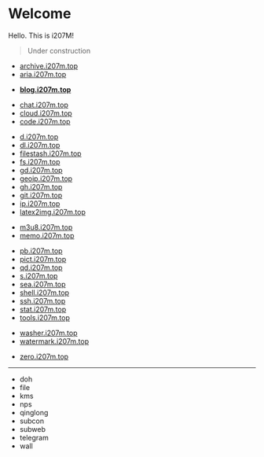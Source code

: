 # Welcome

Hello. This is i207M!

> Under construction

- [archive.i207m.top](https://archive.i207m.top)
- [aria.i207m.top](https://aria2.i207m.top)
<!-- - [bag.i207m.top](https://bag.i207m.top) -->
- [**blog.i207m.top**](https://blog.i207m.top)
<!-- - [bt.i207m.top](https://bt.i207m.top) -->
<!-- - [btsync.i207m.top](https://btsync.i207m.top) -->
- [chat.i207m.top](https://chat.i207m.top)
- [cloud.i207m.top](https://cloud.i207m.top)
- [code.i207m.top](https://code.i207m.top)
<!-- - [cron.i207m.top](https://cron.i207m.top) -->
- [d.i207m.top](https://d.i207m.top)
- [dl.i207m.top](https://dl.i207m.top)
- [filestash.i207m.top](https://filestash.i207m.top)
- [fs.i207m.top](https://fs.i207m.top)
- [gd.i207m.top](https://gd.i207m.top)
- [geoip.i207m.top](https://geoip.i207m.top)
- [gh.i207m.top](https://gh.i207m.top)
- [git.i207m.top](https://git.i207m.top)
- [ip.i207m.top](https://ip.i207m.top)
- [latex2img.i207m.top](https://latex2img.i207m.top)
<!-- - [lib.i207m.top](https://lib.i207m.top) -->
- [m3u8.i207m.top](https://m3u8.i207m.top)
- [memo.i207m.top](https://memo.i207m.top)
<!-- - [paperless.i207m.top](https://paperless.i207m.top) -->
- [pb.i207m.top](https://pb.i207m.top)
- [pict.i207m.top](https://pict.i207m.top)
- [qd.i207m.top](https://qd.i207m.top)
- [s.i207m.top](https://s.i207m.top)
- [sea.i207m.top](https://sea.i207m.top)
- [shell.i207m.top](https://shell.i207m.top)
- [ssh.i207m.top](https://ssh.i207m.top)
- [stat.i207m.top](https://stat.i207m.top)
- [tools.i207m.top](https://tools.i207m.top)
<!-- - [tz.i207m.top](https://tz.i207m.top) -->
- [washer.i207m.top](https://washer.i207m.top)
- [watermark.i207m.top](https://watermark.i207m.top)
<!-- - [webhook.i207m.top](https://webhook.i207m.top) -->
- [zero.i207m.top](https://zero.i207m.top)

---

- doh
- file
- kms
- nps
- qinglong
- subcon
- subweb
- telegram
- wall
